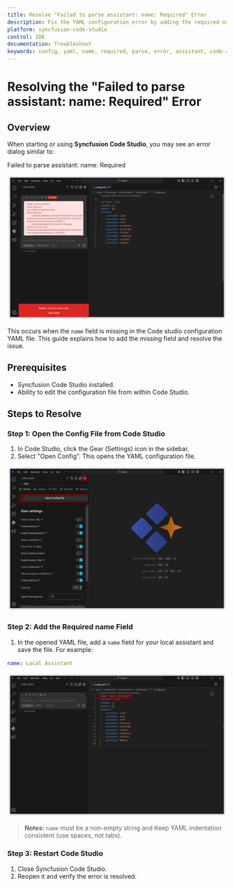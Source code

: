 ```yaml
---
title: Resolve "Failed to parse assistant: name: Required" Error
description: Fix the YAML configuration error by adding the required name field in Syncfusion Code Studio.
platform: syncfusion-code-studio
control: IDE
documentation: Troubleshoot
keywords: config, yaml, name, required, parse, error, assistant, code-studio, windows, macos
---
```


# Resolving the "Failed to parse assistant: name: Required" Error

## Overview
When starting or using **Syncfusion Code Studio**, you may see an error dialog similar to:

Failed to parse assistant: name: Required

<img src="./Troubleshoot-images/confignamemissing.png" alt="Config error"  />

This occurs when the `name` field is missing in the Code studio configuration YAML file. This guide explains how to add the missing field and resolve the issue.



## Prerequisites
- Syncfusion Code Studio installed.
- Ability to edit the configuration file from within Code Studio.

## Steps to Resolve

### Step 1: Open the Config File from Code Studio
1. In Code Studio, click the Gear (Settings) icon in the sidebar.
2. Select "Open Config". This opens the YAML configuration file.

<img src="./Troubleshoot-images/openconfig.png" alt="Config error"  />

### Step 2: Add the Required name Field
1. In the opened YAML file, add a `name` field for your local assistant and save the file. For example:

```yaml
name: Local Assistant

```
<img src="./Troubleshoot-images/confignameadded.png" alt="Config error"  />


> **Notes:**  `name` must be a non-empty string and Keep YAML indentation consistent (use spaces, not tabs).

### Step 3: Restart Code Studio
1. Close Syncfusion Code Studio.
2. Reopen it and verify the error is resolved.

